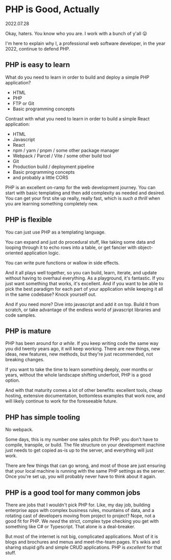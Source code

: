 # PHP is Good, Actually

2022.07.28

Okay, haters. You know who you are. I work with a bunch of y'all 😛

I'm here to explain why I, a professional web software developer, in the year 2022, continue to defend PHP.

## PHP is easy to learn

What do you need to learn in order to build and deploy a simple PHP application?

* HTML
* PHP
* FTP or Git
* Basic programming concepts

Contrast with what you need to learn in order to build a simple React application:

* HTML
* Javascript
* React
* npm / yarn / pnpm / some other package manager
* Webpack / Parcel / Vite / some other build tool
* Git
* Production build / deployment pipeline
* Basic programming concepts
* and probably a little CORS

PHP is an excellent on-ramp for the web development journey. You can start with basic templating and then add complexity as needed and desired. You can get your first site up really, really fast, which is _such a thrill_ when you are learning something completely new.

## PHP is flexible

You can just use PHP as a templating language.

You can expand and just do procedural stuff, like taking some data and looping through it to echo rows into a table, or get fancier with object-oriented application logic.

You can write pure functions or wallow in side effects.

And it all plays well together, so you can build, learn, iterate, and update without having to overhaul everything. As a playground, it's fantastic. If you just want something that works, it's excellent. And if you want to be able to pick the best paradigm for each part of your application while keeping it all in the same codebase? Knock yourself out.

And if you need more? Dive into javascript and add it on top. Build it from scratch, or take advantage of the endless world of javascript libraries and code samples. 

## PHP is mature

PHP has been around for _a while_. If you keep writing code the same way you did twenty years ago, it will keep working. There are new things, new ideas, new features, new methods, but they're just recommended, not breaking changes.

If you want to take the time to learn something deeply, over months or years, without the whole landscape shifting underfoot, PHP is a good option.

And with that maturity comes a lot of other benefits: excellent tools, cheap hosting, extensive documentation, bottomless examples that work now, and will likely continue to work for the foreseeable future.

## PHP has simple tooling

No webpack.

Some days, this is my number one sales pitch for PHP: you don't have to compile, transpile, or build. The file structure on your development machine just needs to get copied as-is up to the server, and everything will just work.

There are few things that can go wrong, and most of those are just ensuring that your local machine is running with the same PHP settings as the server. Once you're set up, you will probably never have to think about it again.

## PHP is a good tool for many common jobs

There are jobs that I wouldn't pick PHP for. Like, my day job, building enterprise apps with complex business rules, mountains of data, and a rotating cast of developers moving from project to project? Nope, not a good fit for PHP. We _need_ the strict, complex type checking you get with something like C# or Typescript. That alone is a deal-breaker.

But most of the internet is not big, complicated applications. Most of it is blogs and brochures and menus and meet-the-team pages. It's wikis and sharing stupid gifs and simple CRUD applications. PHP is _excellent_ for that stuff.